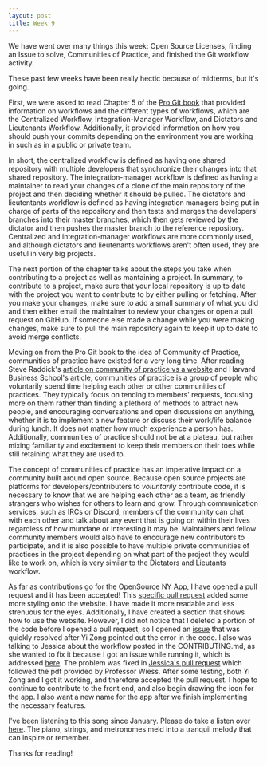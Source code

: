 ```yaml
---
layout: post
title: Week 9
---
```


We have went over many things this week: Open Source Licenses, finding an Issue to solve, Communities of Practice, and finished the Git workflow activity.

These past few weeks have been really hectic because of midterms, but it's going.

First, we were asked to read Chapter 5 of the [Pro Git book](https://git-scm.com/book/en/v2/Distributed-Git-Distributed-Workflows) that provided information on workflows and the different types of workflows, which are the Centralized Workflow, Integration-Manager Workflow, and Dictators and Lieutenants Workflow. Additionally, it provided information on how you should push your commits depending on the environment you are working in such as in a public or private team.

In short, the centralized workflow is defined as having one shared repository with multiple developers that synchronize their changes into that shared repository. The integration-manager workflow is defined as having a maintainer to read your changes of a clone of the main repository of the project and then deciding whether it should be pulled. The dictators and lieutentants workflow is defined as having integration managers being put in charge of parts of the repository and then tests and merges the developers' branches into their master branches, which then gets reviewed by the dictator and then pushes the master branch to the reference repository. Centralized and integration-manager workflows are more commonly used, and although dictators and lieutenants workflows aren't often used, they are useful in very big projects.

The next portion of the chapter talks about the steps you take when contributing to a project as well as mantaining a project. In summary, to contribute to a project, make sure that your local repository is up to date with the project you want to contribute to by either pulling or fetching. After you make your changes, make sure to add a small summary of what you did and then either email the maintainer to review your changes or open a pull request on GitHub. If someone else made a change while you were making changes, make sure to pull the main repository again to keep it up to date to avoid merge conflicts. 

Moving on from the Pro Git book to the idea of Community of Practice, communities of practice have existed for a very long time. After reading Steve Raddick's [article on community of practice vs a website](https://opensource.com/life/11/11/community-practice-more-website) and Harvard Business School's [article](https://hbswk.hbs.edu/archive/cultivating-communities-of-practice-a-guide-to-managing-knowledge-seven-principles-for-cultivating-communities-of-practice), communities of practice is a group of people who voluntarily spend time helping each other or other communities of practices. They typically focus on tending to members' requests, focusing more on them rather than finding a plethora of methods to attract new people, and encouraging conversations and open discussions on anything, whether it is to implement a new feature or discuss their work/life balance during lunch. It does not matter how much experience a person has. Additionally, communities of practice should not be at a plateau, but rather mixing familiarity and excitement to keep their members on their toes while still retaining what they are used to. 

The concept of communities of practice has an imperative impact on a community built around open source. Because open source projects are platforms for developers/contributers to *voluntarily* contribute code, it is necessary to know that we are helping each other as a team, as friendly strangers who wishes for others to learn and grow. Through communication services, such as IRCs or Discord, members of the community can chat with each other and talk about any event that is going on within their lives regardless of how mundane or interesting it may be. Maintainers and fellow community members would also have to encourage new contributors to participate, and it is also possible to have multiple private communities of practices in the project depending on what part of the project they would like to work on, which is very similar to the Dictators and Lieutants workflow.

As far as contributions go for the OpenSource NY App, I have opened a pull request and it has been accepted! This [specific pull request](https://github.com/hunter-college-ossd-spr19/OpenSource-NY/pull/10) added some more styling onto the website. I have made it more readable and less strenuous for the eyes. Additionally, I have created a section that shows how to use the website. However, I did not notice that I deleted a portion of the code before I opened a pull request, so I opened an [issue](https://github.com/opensource-ny/OpenSource-NY/issues/65) that was quickly resolved after Yi Zong pointed out the error in the code. I also was talking to Jessica about the workflow posted in the CONTRIBUTING.md, as she wanted to fix it because I got an issue while running it, which is addressed [here](https://github.com/opensource-ny/OpenSource-NY/issues/64). The problem was fixed in [Jessica's pull request](https://github.com/hunter-college-ossd-spr19/OpenSource-NY/pull/9) which followed the pdf provided by Professor Wiess. After some testing, both Yi Zong and I got it working, and therefore accepted the pull request. I hope to continue to contribute to the front end, and also begin drawing the icon for the app. I also want a new name for the app after we finish implementing the necessary features. 

I've been listening to this song since January. Please do take a listen over [here](https://www.youtube.com/watch?v=XuVT7RJijAo). The piano, strings, and metronomes meld into a tranquil melody that can inspire or remember. 

Thanks for reading!